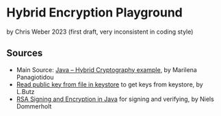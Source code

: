 # Hybrid Encryption Playground

by Chris Weber 2023 (first draft, very inconsistent in coding style)

## Sources

- Main Source: [Java – Hybrid Cryptography example](https://mkyong.com/java/java-hybrid-cryptography-example/), by Marilena Panagiotidou
- [Read public key from file in keystore](https://stackoverflow.com/questions/26711731/read-public-key-from-file-in-keystore) to get keys from keystore, by L.Butz
- [RSA Signing and Encryption in Java](https://niels.nu/blog/2016/java-rsa) for signing and verifying, by Niels Dommerholt
